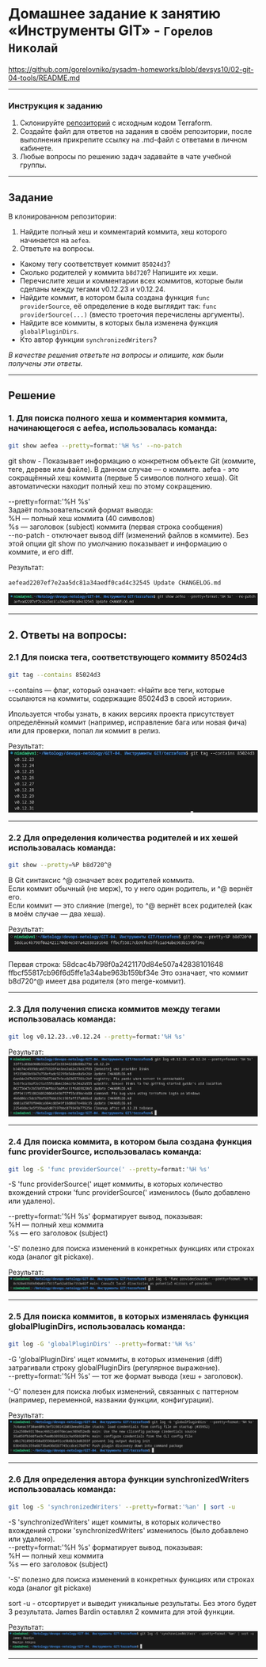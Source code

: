 # Домашнее задание к занятию «Инструменты GIT» - `Горелов Николай`

https://github.com/gorelovniko/sysadm-homeworks/blob/devsys10/02-git-04-tools/README.md

---

### Инструкция к заданию

1. Склонируйте [репозиторий](https://github.com/hashicorp/terraform) с исходным кодом Terraform.
2. Создайте файл для ответов на задания в своём репозитории, после выполнения прикрепите ссылку на .md-файл с ответами в личном кабинете.
3. Любые вопросы по решению задач задавайте в чате учебной группы.

---

## Задание

В клонированном репозитории:

1. Найдите полный хеш и комментарий коммита, хеш которого начинается на `aefea`.
2. Ответьте на вопросы.

* Какому тегу соответствует коммит `85024d3`?
* Сколько родителей у коммита `b8d720`? Напишите их хеши.
* Перечислите хеши и комментарии всех коммитов, которые были сделаны между тегами  v0.12.23 и v0.12.24.
* Найдите коммит, в котором была создана функция `func providerSource`, её определение в коде выглядит так: `func providerSource(...)` (вместо троеточия перечислены аргументы).
* Найдите все коммиты, в которых была изменена функция `globalPluginDirs`.
* Кто автор функции `synchronizedWriters`? 

*В качестве решения ответьте на вопросы и опишите, как были получены эти ответы.*


---

## Решение

### 1. Для поиска полного хеша и комментария коммита, начинающегося с aefea, использовалась команда:

``` bash
git show aefea --pretty=format:'%H %s' --no-patch
```

git show - Показывает информацию о конкретном объекте Git (коммите, теге, дереве или файле). В данном случае — о коммите.
aefea - это сокращённый хеш коммита (первые 5 символов полного хеша). Git автоматически находит полный хеш по этому сокращению.

--pretty=format:'%H %s'   
Задаёт пользовательский формат вывода:  
%H — полный хеш коммита (40 символов)  
%s — заголовок (subject) коммита (первая строка сообщения)    
--no-patch - отключает вывод diff (изменений файлов в коммите). Без этой опции git show по умолчанию показывает и информацию о коммите, и его diff.

Результат:

``` bash
aefead2207ef7e2aa5dc81a34aedf0cad4c32545 Update CHANGELOG.md  
```

![GIT-04.1](../GIT-04.%20Инструменты%20GIT/img/GIT-04.1.JPG)

---

## 2. Ответы на вопросы:

### 2.1 Для поиска тега, соответствующего коммиту 85024d3

``` bash
git tag --contains 85024d3
```
--contains — флаг, который означает:
«Найти все теги, которые ссылаются на коммиты, содержащие 85024d3 в своей истории».

Ипользуется чтобы узнать, в каких версиях проекта присутствует определённый коммит (например, исправление бага или новая фича) или для проверки, попал ли коммит в релиз.

Результат:  
![GIT-04.2.1](../GIT-04.%20Инструменты%20GIT/img/GIT-04.2.1.JPG)

---

### 2.2 Для определения количества родителей и их хешей использовалась команда:

``` bash
git show --pretty=%P b8d720^@
```
В Git синтаксис ^@ означает всех родителей коммита.  
Если коммит обычный (не мерж), то у него один родитель, и ^@ вернёт его.  
Если коммит — это слияние (merge), то ^@ вернёт всех родителей (как в моём случае — два хеша).  

Результат:  
![GIT-04.2.2](../GIT-04.%20Инструменты%20GIT/img/GIT-04.2.2.JPG)

Первая строка:
58dcac4b798f0a2421170d84e507a42838101648 ffbcf55817cb96f6d5ffe1a34abe963b159bf34e
Это означает, что коммит b8d720^@ имеет два родителя (это merge-коммит).

---

### 2.3 Для получения списка коммитов между тегами использовалась команда:

``` bash
git log v0.12.23..v0.12.24 --pretty=format:'%H %s'
```

Результат:  
![GIT-04.2.3](../GIT-04.%20Инструменты%20GIT/img/GIT-04.2.3.JPG)

---

### 2.4 Для поиска коммита, в котором была создана функция func providerSource, использовалась команда:

``` bash
git log -S 'func providerSource(' --pretty=format:'%H %s'
```
-S 'func providerSource(' ищет коммиты, в которых количество вхождений строки 'func providerSource(' изменилось (было добавлено или удалено).

--pretty=format:'%H %s' форматирует вывод, показывая:  
%H — полный хеш коммита  
%s — его заголовок (subject)  

'-S' полезно для поиска изменений в конкретных функциях или строках кода (аналог git pickaxe).

Результат:  
![GIT-04.2.4](../GIT-04.%20Инструменты%20GIT/img/GIT-04.2.4.JPG)

---

### 2.5 Для поиска коммитов, в которых изменялась функция globalPluginDirs, использовалась команда:

``` bash
git log -G 'globalPluginDirs' --pretty=format:'%H %s'
```
-G 'globalPluginDirs' ищет коммиты, в которых изменения (diff) затрагивали строку globalPluginDirs (регулярное выражение).  
--pretty=format:'%H %s' — тот же формат вывода (хеш + заголовок).  

'-G' полезен для поиска любых изменений, связанных с паттерном (например, переменной, названии функции, конфигурации).

Результат:  
![GIT-04.2.5](../GIT-04.%20Инструменты%20GIT/img/GIT-04.2.5.JPG)

---

### 2.6 Для определения автора функции synchronizedWriters использовалась команда:

``` bash
git log -S 'synchronizedWriters' --pretty=format:'%an' | sort -u
```

-S 'synchronizedWriters' ищет коммиты, в которых количество вхождений строки 'synchronizedWriters' изменилось (было добавлено или удалено).  
--pretty=format:'%H %s' форматирует вывод, показывая:  
%H — полный хеш коммита  
%s — его заголовок (subject)  

'-S' полезно для поиска изменений в конкретных функциях или строках кода (аналог git pickaxe)

sort -u  -  отсортирует и выведит уникальные результаты. Без этого будет 3 результата. James Bardin оставлял 2 коммита для этой функции.

Результат:  
![GIT-04.2.6](../GIT-04.%20Инструменты%20GIT/img/GIT-04.2.6.JPG)

---